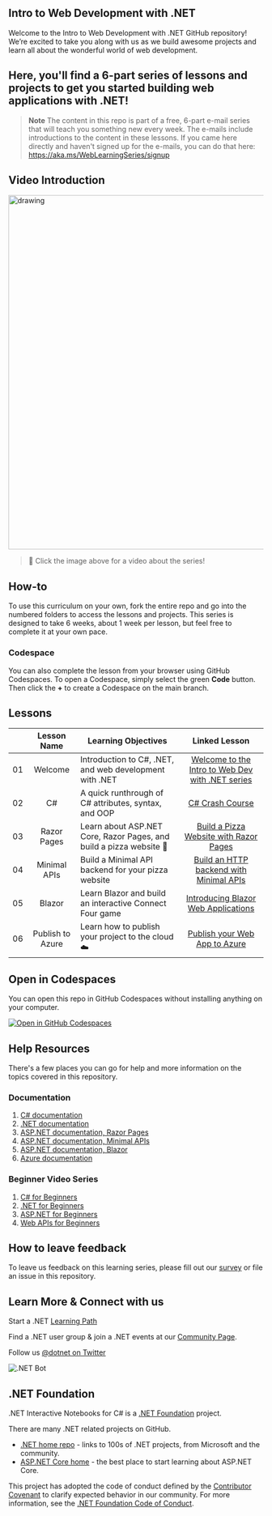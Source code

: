 ## Intro to Web Development with .NET 
Welcome to the Intro to Web Development with .NET GitHub repository! We’re excited to take you along with us as we build awesome projects and learn all about the wonderful world of web development.

Here, you'll find a 6-part series of lessons and projects to get you started building web applications with .NET! 
---

> **Note**
> The content in this repo is part of a free, 6-part e-mail series that will teach you something new every week. The e-mails include introductions to the content in these lessons. If you came here directly and haven't signed up for the e-mails, you can do that here: https://aka.ms/WebLearningSeries/signup  

## Video Introduction
[<img src="/images/intro-thumbnail.jpg" alt="drawing" width="700"/>](https://www.youtube.com/watch?v=joKb1gvzP9U "Intro to .NET Web Dev")
> 🎥 Click the image above for a video about the series!

## How-to 
To use this curriculum on your own, fork the entire repo and go into the numbered folders to access the lessons and projects. This series is designed to take 6 weeks, about 1 week per lesson, but feel free to complete it at your own pace.

### Codespace
You can also complete the lesson from your browser using GitHub Codespaces. To open a Codespace, simply select the green **Code** button. Then click the **+** to create a Codespace on the main branch.

## Lessons 
|     |                       Lesson Name                       | Learning Objectives                                                                                                                 |                                                         Linked Lesson                                                          | 
| :-: | :------------------------------------------------------: | ----------------------------------------------------------------------------------------------------------------------------------- | :----------------------------------------------------------------------------------------------------------------------------: | 
| 01  |                     Welcome                      |           Introduction to C#, .NET, and web development with .NET           | [Welcome to the Intro to Web Dev with .NET series](/1-welcome) | 
| 02  |                     C#                      |             A quick runthrough of C# attributes, syntax, and OOP             |                            [C# Crash Course](/2-csharp)                             | 
| 03  |                     Razor Pages                      |                             Learn about ASP.NET Core, Razor Pages, and build a pizza website 🍕                              |                       [Build a Pizza Website with Razor Pages](/3-razor-pages)                       | 
| 04  |                        Minimal APIs                         |                         Build a Minimal API backend for your pizza website                          |                                       [Build an HTTP backend with Minimal APIs](/4-minimal-api)                                        | 
| 05  |                        Blazor                         |                         Learn Blazor and build an interactive Connect Four game                          |                              [Introducing Blazor Web Applications](/5-blazor)                               | 
| 06  |                        Publish to Azure                         |                        Learn how to publish your project to the cloud☁️                        |                                 [Publish your Web App to Azure](/6-publish)                                  | 
 
 ## Open in Codespaces

 You can open this repo in GitHub Codespaces without installing anything on your computer.

 [![Open in GitHub Codespaces](https://github.com/codespaces/badge.svg)](https://github.com/codespaces/new?hide_repo_select=true&ref=main&repo=dotnet/intro-to-dotnet-web-dev)

## Help Resources 
There's a few places you can go for help and more information on the topics covered in this repository.
### Documentation
1. [C# documentation](https://aka.ms/WebLearningSeries-git-csharpDocs)
1. [.NET documentation](https://aka.ms/WebLearningSeries-git-dotnetDocs)
1. [ASP.NET documentation, Razor Pages](https://aka.ms/WebLearningSeries-git-razorDocs)
1. [ASP.NET documentation, Minimal APIs](https://aka.ms/WebLearningSeries-git-minapiDocs)
1. [ASP.NET documentation, Blazor](https://aka.ms/WebLearningSeries-git-blazorDocs)
1. [Azure documentation](https://aka.ms/WebLearningSeries-git-azureDocs)

### Beginner Video Series
1. [C# for Beginners](https://aka.ms/WebLearningSeries-git-csharpvids)
1. [.NET for Beginners](https://aka.ms/WebLearningSeries-git-dotnetvids)
1. [ASP.NET for Beginners](https://aka.ms/WebLearningSeries-git-aspvids)
1. [Web APIs for Beginners](https://aka.ms/WebLearningSeries-git-apivids)

## How to leave feedback 
To leave us feedback on this learning series, please fill out our [survey](https://aka.ms/WebLearningSeries-git-survey) or file an issue in this repository.
 

## Learn More & Connect with us 

Start a .NET [Learning Path](https://aka.ms/WebLearningSeries-git-MSLearn)

Find a .NET user group & join a .NET events at our [Community Page](https://aka.ms/WebLearningSeries-git-community).

Follow us [@dotnet on Twitter](https://aka.ms/WebLearningSeries-git-twitter)

![.NET Bot](/images/dotnet-bot_jetpack-faceing-right.svg)


## .NET Foundation

.NET Interactive Notebooks for C# is a [.NET Foundation](https://www.dotnetfoundation.org/projects) project.

There are many .NET related projects on GitHub.

- [.NET home repo](https://github.com/Microsoft/dotnet) - links to 100s of .NET projects, from Microsoft and the community.
- [ASP.NET Core home](https://docs.microsoft.com/aspnet/core/) - the best place to start learning about ASP.NET Core.

This project has adopted the code of conduct defined by the [Contributor Covenant](http://contributor-covenant.org/) to clarify expected behavior in our community. For more information, see the [.NET Foundation Code of Conduct](http://www.dotnetfoundation.org/code-of-conduct).
